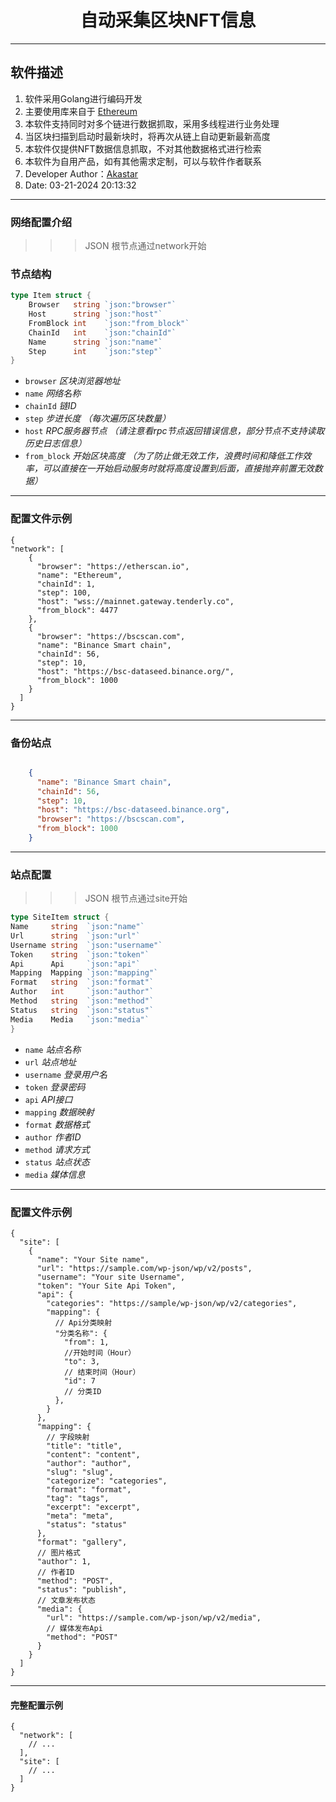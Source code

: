 <center>

# 自动采集区块NFT信息

</center>

---

## 软件描述

1. 软件采用Golang进行编码开发
2. 主要使用库来自于 [Ethereum](https://github.com/ethereum/go-ethereum)
3. 本软件支持同时对多个链进行数据抓取，采用多线程进行业务处理
4. 当区块扫描到启动时最新块时，将再次从链上自动更新最新高度
5. 本软件仅提供NFT数据信息抓取，不对其他数据格式进行检索
6. 本软件为自用产品，如有其他需求定制，可以与软件作者联系
7. Developer Author：[Akastar](mailto:mindy.stanley566@dontsp.am) 
8. Date: 03-21-2024 20:13:32 

---
### 网络配置介绍
>>> JSON 根节点通过network开始
> 

### 节点结构
```go
type Item struct {
	Browser   string `json:"browser"`
    Host      string `json:"host"`
    FromBlock int    `json:"from_block"`
    ChainId   int    `json:"chainId"`
    Name      string `json:"name"`
    Step      int    `json:"step"`
}
```
- `browser` _区块浏览器地址_
- `name` _网络名称_
- `chainId` _链ID_
- `step` _步进长度_ *（每次遍历区块数量）*
- `host` _RPC服务器节点_ *（请注意看rpc节点返回错误信息，部分节点不支持读取历史日志信息）*
- `from_block` _开始区块高度_ *（为了防止做无效工作，浪费时间和降低工作效率，可以直接在一开始启动服务时就将高度设置到后面，直接抛弃前置无效数据）*

---
### 配置文件示例
```json5
{
"network": [
    {
      "browser": "https://etherscan.io",
      "name": "Ethereum",
      "chainId": 1,
      "step": 100,
      "host": "wss://mainnet.gateway.tenderly.co",
      "from_block": 4477
    },
    {
      "browser": "https://bscscan.com",
      "name": "Binance Smart chain",
      "chainId": 56,
      "step": 10,
      "host": "https://bsc-dataseed.binance.org/",
      "from_block": 1000
    }
  ]
}
```
---

### 备份站点

```json

    {
      "name": "Binance Smart chain",
      "chainId": 56,
      "step": 10,
      "host": "https://bsc-dataseed.binance.org",
      "browser": "https://bscscan.com",
      "from_block": 1000
    }
```
---
### 站点配置
>>> JSON 根节点通过site开始
```go
type SiteItem struct {
Name     string  `json:"name"`
Url      string  `json:"url"`
Username string  `json:"username"`
Token    string  `json:"token"`
Api      Api     `json:"api"`
Mapping  Mapping `json:"mapping"`
Format   string  `json:"format"`
Author   int     `json:"author"`
Method   string  `json:"method"`
Status   string  `json:"status"`
Media    Media   `json:"media"`
}
```
- `name` _站点名称_
- `url` _站点地址_
- `username` _登录用户名_
- `token` _登录密码_
- `api` _API接口_
- `mapping` _数据映射_
- `format` _数据格式_
- `author` _作者ID_
- `method` _请求方式_
- `status` _站点状态_
- `media` _媒体信息_

---

### 配置文件示例
```json5 
{
  "site": [
    {
      "name": "Your Site name",
      "url": "https://sample.com/wp-json/wp/v2/posts",
      "username": "Your site Username",
      "token": "Your Site Api Token",
      "api": {
        "categories": "https://sample/wp-json/wp/v2/categories",
        "mapping": {
          // Api分类映射
          "分类名称": {
            "from": 1,
            //开始时间（Hour）
            "to": 3,
            // 结束时间（Hour）
            "id": 7
            // 分类ID
          },
        }
      },
      "mapping": {
        // 字段映射
        "title": "title",
        "content": "content",
        "author": "author",
        "slug": "slug",
        "categorize": "categories",
        "format": "format",
        "tag": "tags",
        "excerpt": "excerpt",
        "meta": "meta",
        "status": "status"
      },
      "format": "gallery",
      // 图片格式
      "author": 1,
      // 作者ID
      "method": "POST",
      "status": "publish",
      // 文章发布状态
      "media": {
        "url": "https://sample.com/wp-json/wp/v2/media",
        // 媒体发布Api
        "method": "POST"
      }
    }
  ]
}
```

--- 

#### 完整配置示例
```json5
{
  "network": [
    // ...
  ],
  "site": [
    // ...
  ]
}
```